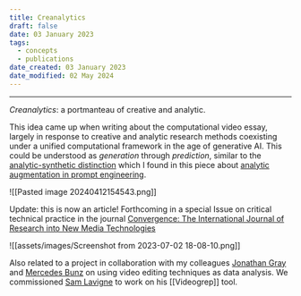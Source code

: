 ```yaml
---
title: Creanalytics
draft: false
date: 03 January 2023
tags:
  - concepts
  - publications
date_created: 03 January 2023
date_modified: 02 May 2024
---
```

---

_Creanalytics_: a portmanteau of creative and analytic.

This idea came up when writing about the computational video essay, largely in response to creative and analytic research methods coexisting under a unified computational framework in the age of generative AI. This could be understood as _generation_ through _prediction_, similar to the [analytic-synthetic distinction](https://www.williamcotton.com/articles/chatgpt-and-the-analytic-synthetic-distinction) which I found in this piece about [analytic augmentation in prompt engineering](https://github.com/williamcotton/empirical-philosophy/blob/main/articles/from-prompt-alchemy-to-prompt-engineering-an-introduction-to-analytic-agumentation.md).

![[Pasted image 20240412154543.png]]

Update: this is now an article! Forthcoming in a special Issue on critical technical practice in the journal [Convergence: The International Journal of Research into New Media Technologies]([https://journals.sagepub.com/home/con](https://journals.sagepub.com/doi/10.1177/13548565231174592)) 

![[assets/images/Screenshot from 2023-07-02 18-08-10.png]]

Also related to a project in collaboration with my colleagues [Jonathan Gray](https://jonathangray.org/) and [Mercedes Bunz](https://www.kcl.ac.uk/people/mercedes-bunz) on using video editing techniques as data analysis. We commissioned [Sam Lavigne](https://lav.io/) to work on his [[Videogrep]] tool.